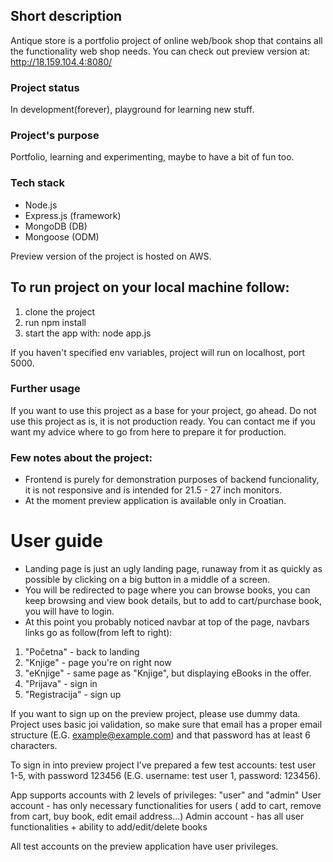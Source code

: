 
## Short description
Antique store is a portfolio project of online web/book shop that contains all the functionality web shop needs. 
You can check out preview version at: http://18.159.104.4:8080/


### Project status
In development(forever), playground for learning new stuff.

### Project's purpose
Portfolio, learning and experimenting, maybe to have a bit of fun too.


### Tech stack
- Node.js
- Express.js (framework)  
- MongoDB (DB)
- Mongoose (ODM)

Preview version of the project is hosted on AWS.



## To run project on your local machine follow:

1. clone the project
2. run npm install
3. start the app with: node app.js

If you haven't specified env variables, project will run on localhost, port 5000.


### Further usage
If you want to use this project as a base for your project, go ahead. Do not use this project as is, it is not production ready. 
You can contact me if you want my advice where to go from here to prepare it for production.


### Few notes about the project:
- Frontend is purely for demonstration purposes of backend funcionality, it is not responsive and is intended for 21.5 - 27 inch monitors.
- At the moment preview application is available only in Croatian.

# User guide

- Landing page is just an ugly landing page, runaway from it as quickly as possible by clicking on a big button in a middle of a screen.
- You will be redirected to page where you can browse books, you can keep browsing and view book details, but to add to cart/purchase book, you will have to login.
- At this point you probably noticed navbar at top of the page, navbars links go as follow(from left to right):
1. "Početna" - back to landing
2. "Knjige" - page you're on right now
3. "eKnjige" - same page as "Knjige", but displaying eBooks in the offer.
4. "Prijava" - sign in
5. "Registracija" - sign up

If you want to sign up on the preview project, please use dummy data. Project uses basic joi validation, so make sure that email has a proper email structure (E.G. example@example.com) and that password has at least 6 characters.

To sign in into preview project I've prepared a few test accounts: test user 1-5, with password 123456 (E.G.  username: test user 1, password: 123456).

App supports accounts with 2 levels of privileges: "user" and "admin"
User account - has only necessary functionalities for users ( add to cart, remove from cart, buy book, edit email address...)
Admin account - has all user functionalities + ability to add/edit/delete books

All test accounts on the preview application have user privileges.



